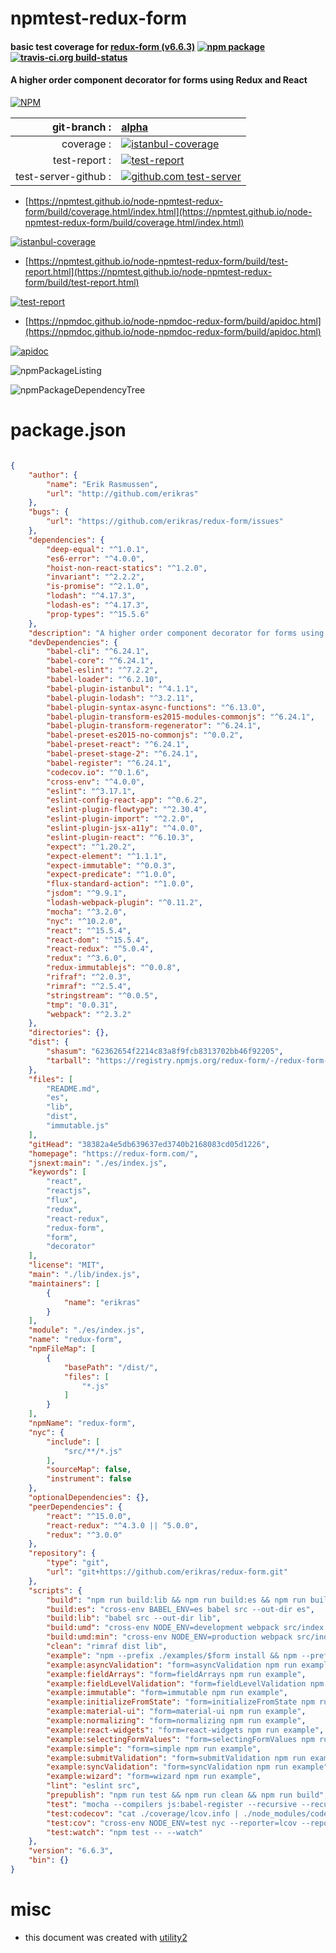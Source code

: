 # npmtest-redux-form

#### basic test coverage for  [redux-form (v6.6.3)](https://redux-form.com/)  [![npm package](https://img.shields.io/npm/v/npmtest-redux-form.svg?style=flat-square)](https://www.npmjs.org/package/npmtest-redux-form) [![travis-ci.org build-status](https://api.travis-ci.org/npmtest/node-npmtest-redux-form.svg)](https://travis-ci.org/npmtest/node-npmtest-redux-form)

#### A higher order component decorator for forms using Redux and React

[![NPM](https://nodei.co/npm/redux-form.png?downloads=true&downloadRank=true&stars=true)](https://www.npmjs.com/package/redux-form)

| git-branch : | [alpha](https://github.com/npmtest/node-npmtest-redux-form/tree/alpha)|
|--:|:--|
| coverage : | [![istanbul-coverage](https://npmtest.github.io/node-npmtest-redux-form/build/coverage.badge.svg)](https://npmtest.github.io/node-npmtest-redux-form/build/coverage.html/index.html)|
| test-report : | [![test-report](https://npmtest.github.io/node-npmtest-redux-form/build/test-report.badge.svg)](https://npmtest.github.io/node-npmtest-redux-form/build/test-report.html)|
| test-server-github : | [![github.com test-server](https://npmtest.github.io/node-npmtest-redux-form/GitHub-Mark-32px.png)](https://npmtest.github.io/node-npmtest-redux-form/build/app/index.html) | | build-artifacts : | [![build-artifacts](https://npmtest.github.io/node-npmtest-redux-form/glyphicons_144_folder_open.png)](https://github.com/npmtest/node-npmtest-redux-form/tree/gh-pages/build)|

- [https://npmtest.github.io/node-npmtest-redux-form/build/coverage.html/index.html](https://npmtest.github.io/node-npmtest-redux-form/build/coverage.html/index.html)

[![istanbul-coverage](https://npmtest.github.io/node-npmtest-redux-form/build/screenCapture.buildCi.browser.%252Ftmp%252Fbuild%252Fcoverage.lib.html.png)](https://npmtest.github.io/node-npmtest-redux-form/build/coverage.html/index.html)

- [https://npmtest.github.io/node-npmtest-redux-form/build/test-report.html](https://npmtest.github.io/node-npmtest-redux-form/build/test-report.html)

[![test-report](https://npmtest.github.io/node-npmtest-redux-form/build/screenCapture.buildCi.browser.%252Ftmp%252Fbuild%252Ftest-report.html.png)](https://npmtest.github.io/node-npmtest-redux-form/build/test-report.html)

- [https://npmdoc.github.io/node-npmdoc-redux-form/build/apidoc.html](https://npmdoc.github.io/node-npmdoc-redux-form/build/apidoc.html)

[![apidoc](https://npmdoc.github.io/node-npmdoc-redux-form/build/screenCapture.buildCi.browser.%252Ftmp%252Fbuild%252Fapidoc.html.png)](https://npmdoc.github.io/node-npmdoc-redux-form/build/apidoc.html)

![npmPackageListing](https://npmtest.github.io/node-npmtest-redux-form/build/screenCapture.npmPackageListing.svg)

![npmPackageDependencyTree](https://npmtest.github.io/node-npmtest-redux-form/build/screenCapture.npmPackageDependencyTree.svg)



# package.json

```json

{
    "author": {
        "name": "Erik Rasmussen",
        "url": "http://github.com/erikras"
    },
    "bugs": {
        "url": "https://github.com/erikras/redux-form/issues"
    },
    "dependencies": {
        "deep-equal": "^1.0.1",
        "es6-error": "^4.0.0",
        "hoist-non-react-statics": "^1.2.0",
        "invariant": "^2.2.2",
        "is-promise": "^2.1.0",
        "lodash": "^4.17.3",
        "lodash-es": "^4.17.3",
        "prop-types": "^15.5.6"
    },
    "description": "A higher order component decorator for forms using Redux and React",
    "devDependencies": {
        "babel-cli": "^6.24.1",
        "babel-core": "^6.24.1",
        "babel-eslint": "^7.2.2",
        "babel-loader": "^6.2.10",
        "babel-plugin-istanbul": "^4.1.1",
        "babel-plugin-lodash": "^3.2.11",
        "babel-plugin-syntax-async-functions": "^6.13.0",
        "babel-plugin-transform-es2015-modules-commonjs": "^6.24.1",
        "babel-plugin-transform-regenerator": "^6.24.1",
        "babel-preset-es2015-no-commonjs": "^0.0.2",
        "babel-preset-react": "^6.24.1",
        "babel-preset-stage-2": "^6.24.1",
        "babel-register": "^6.24.1",
        "codecov.io": "^0.1.6",
        "cross-env": "^4.0.0",
        "eslint": "^3.17.1",
        "eslint-config-react-app": "^0.6.2",
        "eslint-plugin-flowtype": "^2.30.4",
        "eslint-plugin-import": "^2.2.0",
        "eslint-plugin-jsx-a11y": "^4.0.0",
        "eslint-plugin-react": "^6.10.3",
        "expect": "^1.20.2",
        "expect-element": "^1.1.1",
        "expect-immutable": "^0.0.3",
        "expect-predicate": "^1.0.0",
        "flux-standard-action": "^1.0.0",
        "jsdom": "^9.9.1",
        "lodash-webpack-plugin": "^0.11.2",
        "mocha": "^3.2.0",
        "nyc": "^10.2.0",
        "react": "^15.5.4",
        "react-dom": "^15.5.4",
        "react-redux": "^5.0.4",
        "redux": "^3.6.0",
        "redux-immutablejs": "^0.0.8",
        "rifraf": "^2.0.3",
        "rimraf": "^2.5.4",
        "stringstream": "^0.0.5",
        "tmp": "0.0.31",
        "webpack": "^2.3.2"
    },
    "directories": {},
    "dist": {
        "shasum": "62362654f2214c83a8f9fcb8313702bb46f92205",
        "tarball": "https://registry.npmjs.org/redux-form/-/redux-form-6.6.3.tgz"
    },
    "files": [
        "README.md",
        "es",
        "lib",
        "dist",
        "immutable.js"
    ],
    "gitHead": "38382a4e5db639637ed3740b2168083cd05d1226",
    "homepage": "https://redux-form.com/",
    "jsnext:main": "./es/index.js",
    "keywords": [
        "react",
        "reactjs",
        "flux",
        "redux",
        "react-redux",
        "redux-form",
        "form",
        "decorator"
    ],
    "license": "MIT",
    "main": "./lib/index.js",
    "maintainers": [
        {
            "name": "erikras"
        }
    ],
    "module": "./es/index.js",
    "name": "redux-form",
    "npmFileMap": [
        {
            "basePath": "/dist/",
            "files": [
                "*.js"
            ]
        }
    ],
    "npmName": "redux-form",
    "nyc": {
        "include": [
            "src/**/*.js"
        ],
        "sourceMap": false,
        "instrument": false
    },
    "optionalDependencies": {},
    "peerDependencies": {
        "react": "^15.0.0",
        "react-redux": "^4.3.0 || ^5.0.0",
        "redux": "^3.0.0"
    },
    "repository": {
        "type": "git",
        "url": "git+https://github.com/erikras/redux-form.git"
    },
    "scripts": {
        "build": "npm run build:lib && npm run build:es && npm run build:umd && npm run build:umd:min",
        "build:es": "cross-env BABEL_ENV=es babel src --out-dir es",
        "build:lib": "babel src --out-dir lib",
        "build:umd": "cross-env NODE_ENV=development webpack src/index.js dist/redux-form.js",
        "build:umd:min": "cross-env NODE_ENV=production webpack src/index.js dist/redux-form.min.js",
        "clean": "rimraf dist lib",
        "example": "npm --prefix ./examples/$form install && npm --prefix ./examples/$form start",
        "example:asyncValidation": "form=asyncValidation npm run example",
        "example:fieldArrays": "form=fieldArrays npm run example",
        "example:fieldLevelValidation": "form=fieldLevelValidation npm run example",
        "example:immutable": "form=immutable npm run example",
        "example:initializeFromState": "form=initializeFromState npm run example",
        "example:material-ui": "form=material-ui npm run example",
        "example:normalizing": "form=normalizing npm run example",
        "example:react-widgets": "form=react-widgets npm run example",
        "example:selectingFormValues": "form=selectingFormValues npm run example",
        "example:simple": "form=simple npm run example",
        "example:submitValidation": "form=submitValidation npm run example",
        "example:syncValidation": "form=syncValidation npm run example",
        "example:wizard": "form=wizard npm run example",
        "lint": "eslint src",
        "prepublish": "npm run test && npm run clean && npm run build",
        "test": "mocha --compilers js:babel-register --recursive --recursive \"src/**/__tests__/*\" --require src/__tests__/setup.js",
        "test:codecov": "cat ./coverage/lcov.info | ./node_modules/codecov.io/bin/codecov.io.js",
        "test:cov": "cross-env NODE_ENV=test nyc --reporter=lcov --reporter=text npm test",
        "test:watch": "npm test -- --watch"
    },
    "version": "6.6.3",
    "bin": {}
}
```



# misc
- this document was created with [utility2](https://github.com/kaizhu256/node-utility2)
